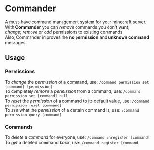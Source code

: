 # Commander
A must-have command management system for your minecraft server.<br>
With **Commander** you can _remove_ commands you don't want,<br>
_change_; _remove_ or _add_ permissions to existing commands.<br>
Also, Commander improves the **no permission** and **unknown command** messages.

## Usage

### Permissions

To _change_ the _permission_ of a command, use: `/command permission set [command] [permission]`<br>
To completely _remove_ a _permission_ from a command, use: `/command permission set [command] null`<br>
To _reset_ the _permission_ of a command to its default value, use: `/command permission reset [command]`<br>
To _see_ what the _permission_ of a certain command is, use: `/command permission query [command]`

### Commands

To _delete_ a _command_ for everyone, use: `/command unregister [command]`<br>
To _get_ a deleted command _back_, use: `/command register [command]`
